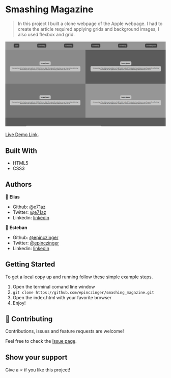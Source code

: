 # Smashing Magazine

> In this project I built a clone webpage of the Apple webpage. I had to create the article required applying grids and background images, I also used flexbox and grid.

![screenshot](./assets/screenshot.jpeg)

[Live Demo Link](https://raw.githack.com/epinczinger/smashing_magazine/design/index.html).

## Built With

- HTML5
- CSS3

## Authors

👤 **Elias**

- Github: [@e71az](https://github.com/e71az)
- Twitter: [@e71az](https://twitter.com/e71az)
- Linkedin: [linkedin](https://www.linkedin.com/in/elias-casta%C3%B1eda-17a771115/)

👤 **Esteban**

- Github: [@epinczinger](https://github.com/epinczinger)
- Twitter: [@epinczinger](https://twitter.com/epinczinger)
- Linkedin: [linkedin](https://www.linkedin.com/in/esteban-pinczinger-busai-ab49a254/?originalSubdomain=ar)

## Getting Started

To get a local copy up and running follow these simple example steps.

1. Open the terminal comand line window
2. `git clone https://github.com/epinczinger/smashing_magazine.git`
3. Open the index.html with your favorite browser
4. Enjoy!

## 🤝 Contributing

Contributions, issues and feature requests are welcome!

Feel free to check the [Issue page](https://github.com/epinczinger/smashing_magazine/issues).

## Show your support

Give a ⭐️ if you like this project!
